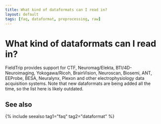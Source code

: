 ```yaml
---
title: What kind of dataformats can I read in?
layout: default
tags: [faq, dataformat, preprocessing, raw]
---
```


# What kind of dataformats can I read in?

FieldTrip provides support for CTF, Neuromag/Elekta, BTI/4D-Neuroimaging, Yokogawa/Ricoh, BrainVision, Neuroscan, Biosemi, ANT, EEProbe, BESA, Neuralynx, Plexon and other electrophysiology data acquisition systems. Note that new dataformats are being added all the time, so the list here is likely outdated.

## See also

{% include seealso tag1="faq" tag2="dataformat" %}
